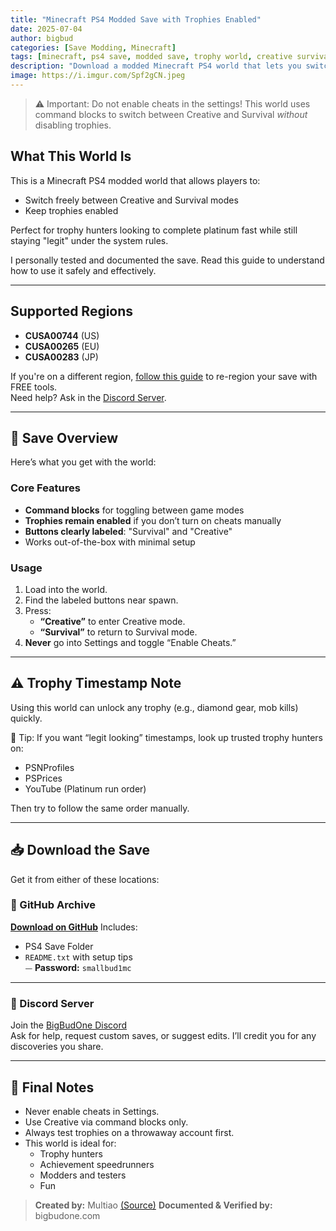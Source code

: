 ```yaml
---
title: "Minecraft PS4 Modded Save with Trophies Enabled"
date: 2025-07-04
author: bigbud
categories: [Save Modding, Minecraft]
tags: [minecraft, ps4 save, modded save, trophy world, creative survival, starter save, CUSA00744, CUSA00265, CUSA00283]
description: "Download a modded Minecraft PS4 world that lets you switch between Creative and Survival modes without disabling trophies. Fully tested, compatible with CUSA00744, CUSA00265, and CUSA00283. Perfect for trophy hunters and achievement speedrunners."
image: https://i.imgur.com/Spf2gCN.jpeg
---
```


> ⚠️ Important: Do not enable cheats in the settings! 
> This world uses command blocks to switch between Creative and Survival *without* disabling trophies.

## What This World Is

This is a Minecraft PS4 modded world that allows players to:

- Switch freely between Creative and Survival modes
- Keep trophies enabled

Perfect for trophy hunters looking to complete platinum fast while still staying "legit" under the system rules.

I personally tested and documented the save. Read this guide to understand how to use it safely and effectively.

---

## Supported Regions

- **CUSA00744** (US)
- **CUSA00265** (EU)
- **CUSA00283** (JP)

If you're on a different region, [follow this guide](https://bigbudone.com/posts/free-alternatives-to-save-wizard/) to re-region your save with FREE tools.  
Need help? Ask in the [Discord Server](https://discord.gg/EnAD7qUGc6).

---

## 🧾 Save Overview

Here’s what you get with the world:

### Core Features

- **Command blocks** for toggling between game modes
- **Trophies remain enabled** if you don’t turn on cheats manually
- **Buttons clearly labeled**: "Survival" and "Creative"
- Works out-of-the-box with minimal setup

### Usage

1. Load into the world.
2. Find the labeled buttons near spawn.
3. Press:
   - **“Creative”** to enter Creative mode.
   - **“Survival”** to return to Survival mode.
4. **Never** go into Settings and toggle “Enable Cheats.”

---

## ⚠️ Trophy Timestamp Note

Using this world can unlock any trophy (e.g., diamond gear, mob kills) quickly.

🧠 Tip: If you want “legit looking” timestamps, look up trusted trophy hunters on:

- PSNProfiles
- PSPrices
- YouTube (Platinum run order)

Then try to follow the same order manually.

---

## 📥 Download the Save

Get it from either of these locations:

### 💾 GitHub Archive

**[Download on GitHub](https://github.com/VisionTQ/save-archive/tree/main/Minecraft)**
Includes:
- PS4 Save Folder
- `README.txt` with setup tips  
⏤ **Password:** `smallbud1mc`

---

### 💬 Discord Server

Join the [BigBudOne Discord](https://discord.gg/EnAD7qUGc6)  
Ask for help, request custom saves, or suggest edits. I’ll credit you for any discoveries you share.

---

## 📌 Final Notes

- Never enable cheats in Settings.
- Use Creative via command blocks only.
- Always test trophies on a throwaway account first.
- This world is ideal for:
  - Trophy hunters
  - Achievement speedrunners
  - Modders and testers
  - Fun

> **Created by:** Multiao [(Source)](https://playersquared.com/members/multi%C3%A2%C5%93%CB%9C.38954/)
> **Documented & Verified by:** bigbudone.com
